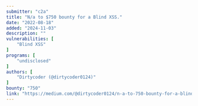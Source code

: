 ```yaml
---
submitter: "c2a"
title: "N/a to $750 bounty for a Blind XSS."
date: "2022-08-18"
added: "2024-11-03"
description: ""
vulnerabilities: [
    "Blind XSS"
]
programs: [
    "undisclosed"
]
authors: [
    "Dirtycoder (@dirtycoder0124)"
]
bounty: "750"
link: "https://medium.com/@dirtycoder0124/n-a-to-750-bounty-for-a-blind-xss-dc218c84a340"
---
```




